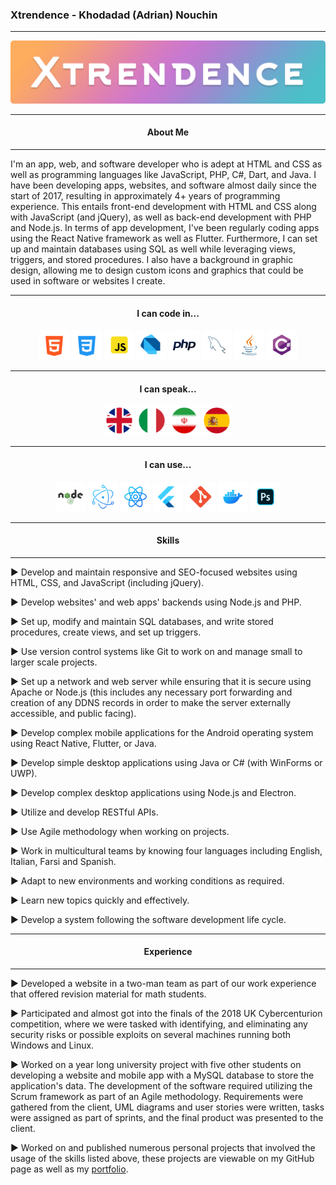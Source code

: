 ### Xtrendence - Khodadad (Adrian) Nouchin
---

<center>
	<img src="./images/banner.png"/>
</center>

<center>

---
#### About Me
---

</center>

I'm an app, web, and software developer who is adept at HTML and CSS as well as programming languages like JavaScript, PHP, C#, Dart, and Java. I have been developing apps, websites, and software almost daily since the start of 2017, resulting in approximately 4+ years of programming experience. This entails front-end development with HTML and CSS along with JavaScript (and jQuery), as well as back-end development with PHP and Node.js. In terms of app development, I've been regularly coding apps using the React Native framework as well as Flutter. Furthermore, I can set up and maintain databases using SQL as well while leveraging views, triggers, and stored procedures. I also have a background in graphic design, allowing me to design custom icons and graphics that could be used in software or websites I create.

---

<center>

#### I can code in...

<p float="left">
	<img src="./images/icons/html.png" width="48"/>
	<img src="./images/icons/css.png" width="48"/>
	<img src="./images/icons/js.png" width="48"/>
	<img src="./images/icons/dart.png" width="48"/>
	<img src="./images/icons/php.png" width="48"/>
	<img src="./images/icons/mysql.png" width="48"/>
	<img src="./images/icons/java.png" width="48"/>
	<img src="./images/icons/c-sharp.png" width="48"/>
</p>

---
#### I can speak...

<p float="left">
	<img src="./images/icons/uk.png" width="48"/>
	<img src="./images/icons/italy.png" width="48"/>
	<img src="./images/icons/iran.png" width="48"/>
	<img src="./images/icons/spain.png" width="48"/>
</p>

---
#### I can use...

<p float="left">
	<img src="./images/icons/nodejs.png" width="48"/>
	<img src="./images/icons/electron.png" width="48"/>
	<img src="./images/icons/react-native.png" width="48"/>
	<img src="./images/icons/flutter.png" width="48"/>
	<img src="./images/icons/git.png" width="48"/>
	<img src="./images/icons/docker.png" width="48"/>
	<img src="./images/icons/photoshop.png" width="48"/>
</p>

</center>

<center>

---
#### Skills
---

</center>

► Develop and maintain responsive and SEO-focused websites using HTML, CSS, and JavaScript (including jQuery).

► Develop websites' and web apps' backends using Node.js and PHP.

► Set up, modify and maintain SQL databases, and write stored procedures, create views, and set up triggers.

► Use version control systems like Git to work on and manage small to larger scale projects.

► Set up a network and web server while ensuring that it is secure using Apache or Node.js (this includes any necessary port forwarding and creation of any DDNS records in order to make the server externally accessible, and public facing).

► Develop complex mobile applications for the Android operating system using React Native, Flutter, or Java.

► Develop simple desktop applications using Java or C# (with WinForms or UWP).

► Develop complex desktop applications using Node.js and Electron.

► Utilize and develop RESTful APIs.

► Use Agile methodology when working on projects.

► Work in multicultural teams by knowing four languages including English, Italian, Farsi and Spanish.

► Adapt to new environments and working conditions as required.

► Learn new topics quickly and effectively.

► Develop a system following the software development life cycle.

<center>

---
#### Experience
----

</center>

► Developed a website in a two-man team as part of our work experience that offered revision material for math students.

► Participated and almost got into the finals of the 2018 UK Cybercenturion competition, where we were tasked with identifying, and eliminating any security risks or possible exploits on several machines running both Windows and Linux.

► Worked on a year long university project with five other students on developing a website and mobile app with a MySQL database to store the application's data. The development of the software required utilizing the Scrum framework as part of an Agile methodology. Requirements were gathered from the client, UML diagrams and user stories were written, tasks were assigned as part of sprints, and the final product was presented to the client.

► Worked on and published numerous personal projects that involved the usage of the skills listed above, these projects are viewable on my GitHub page as well as my [portfolio](https://www.xtrendence.dev).